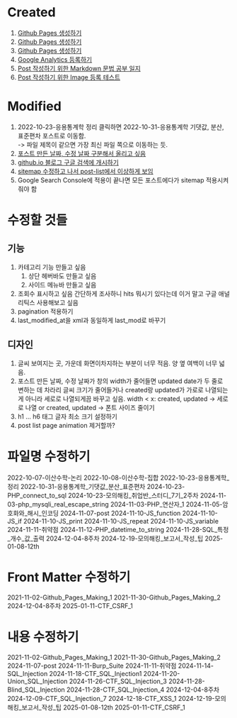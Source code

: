 # Created
1. [Github Pages 생성하기](/Github_Pages_Making_1)
1. [Github Pages 생성하기](/Github_Pages_Making_2)
1. [Github Pages 생성하기](/Github_Pages_Making_3)
1. [Google Analytics 등록하기](/Github_Pages_Google_Analytics)
1. [Post 작성하기 위한 Markdown 문법 공부 일지](/Markdown_Syntax)
1. [Post 작성하기 위한 Image 등록 테스트](/Github_Pages_Image_Test)

# Modified
1. 2022-10-23-응용통계학 정리 클릭하면 2022-10-31-응용통계학 기댓값, 분산, 표준편차 포스트로 이동함.  
    -> 파일 제목이 같으면 가장 최신 파일 쪽으로 이동하는 듯.
1. [포스트 만든 날짜, 수정 날짜 구분해서 올리고 싶음](/Github_Pages_Header_Date_Format_Changing)
1. [github.io 블로그 구글 검색에 개시하기](/github_google_search_등록)
1. [sitemap 수정하고 나서 post-list에서 이상하게 보임](/github_blog_post_list_layout_fix)
1. Google Search Console에 적용이 끝나면 모든 포스트에다가 sitemap 적용시켜줘야 함

# 수정할 것들
## 기능
1. 카테고리 기능 만들고 싶음
    1. 상단 헤버바도 만들고 싶음
    1. 사이드 메뉴바 만들고 싶음
1. 조회수 표시하고 싶음
    간단하게 조사하니 hits 뭐시기 있다는데 이거 말고
    구글 애널리틱스 사용해보고 싶음
1. pagination 적용하기
1. last_modified_at을 xml과 동일하게 last_mod로 바꾸기

## 디자인
1. 글씨 보여지는 곳, 가운데 화면이차지하는 부분이 너무 적음. 양 옆 여백이 너무 넓음.
1. 포스트 만든 날짜, 수정 날짜가 창의 width가 줄어들면 updated date가 두 줄로 변하는 데 차라리 글씨 크기가 줄어들거나 created랑 updated가 가로로 나열되는 게 아니라 세로로 나열되게끔 바꾸고 싶음.
width < x:
    created, updated -> 세로로 나열
    or
    created, updated -> 폰트 사이즈 줄이기
1. h1 ... h6 태그 글자 최소 크기 설정하기
1. post list page animation 제거할까?

# 파일명 수정하기
2022-10-07-이산수학-논리
2022-10-08-이산수학-집합
2022-10-23-응용통계학_정리
2022-10-31-응용통계학_기댓값_분산_표준편차
2024-10-23-PHP_connect_to_sql
2024-10-23-모의해킹_취업반_스터디_7기_2주차
2024-11-03-php_mysqli_real_escape_string
2024-11-03-PHP_연산자_1
2024-11-05-암호화와_해시_인코딩
2024-11-07-post
2024-11-10-JS_function
2024-11-10-JS_if
2024-11-10-JS_print
2024-11-10-JS_repeat
2024-11-10-JS_variable
2024-11-11-취약점
2024-11-12-PHP_datetime_to_string
2024-11-28-SQL_특정_개수_값_출력
2024-12-04-8주차
2024-12-19-모의해킹_보고서_작성_팁
2025-01-08-12th

# Front Matter 수정하기
2021-11-02-Github_Pages_Making_1
2021-11-30-Github_Pages_Making_2
2024-12-04-8주차
2025-01-11-CTF_CSRF_1

# 내용 수정하기
2021-11-02-Github_Pages_Making_1
2021-11-30-Github_Pages_Making_2
2024-11-07-post
2024-11-11-Burp_Suite
2024-11-11-취약점
2024-11-14-SQL_Injection
2024-11-18-CTF_SQL_Injection1
2024-11-20-Union_SQL_Injection
2024-11-26-CTF_SQL_Injection_3
2024-11-28-Blind_SQL_Injection
2024-11-28-CTF_SQL_Injection_4
2024-12-04-8주차
2024-12-09-CTF_SQL_Injection_7
2024-12-18-CTF_XSS_1
2024-12-19-모의해킹_보고서_작성_팁
2025-01-08-12th
2025-01-11-CTF_CSRF_1